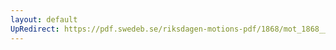 ```yaml
---
layout: default
UpRedirect: https://pdf.swedeb.se/riksdagen-motions-pdf/1868/mot_1868__ak__00223.pdf
---
```

